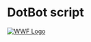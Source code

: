# DotBot script


[![WWF Logo](https://www.youtube.com/watch?v=V34DlQ4FXSg/0.png)](https://www.youtube.com/watch?v=V34DlQ4FXSg)
